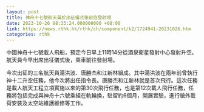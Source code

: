 ```yaml
---
layout: post
title: 神舟十七號航天員於出征儀式後前往發射場
date: 2023-10-26 08:33:24.000000000 +08:00
link: https://news.rthk.hk/rthk/ch/component/k2/1724941-20231026.htm
categories: rthk
---
```


中國神舟十七號載人飛船，預定今日早上11時14分從酒泉衛星發射中心發射升空。航天員今早出席出征儀式後，乘車前往發射場。

今次出征的三名航天員湯洪波、唐勝杰和江新林組成。其中湯洪波在兩年前曾執行神十二升空任務，他今次將出任指令長。唐勝杰和江新林就是首次飛行。這次任務是載人航天工程立項實施以來的第30次飛行任務，也是第12次載人飛行任務，任務將包括完成與神舟十六號乘組在軌輪換，駐留約6個月，開展實驗，進行艙外載荷安裝及太空站維護維修等工作。
